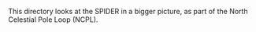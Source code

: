 This directory looks at the SPIDER in a bigger picture, as part of the North Celestial Pole Loop (NCPL).
